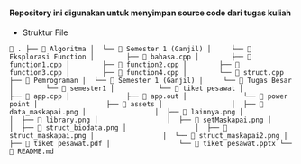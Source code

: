 #### Repository ini digunakan untuk menyimpan source code dari tugas kuliah

- Struktur File

`
 .
├──  Algoritma
│  └──  Semester 1 (Ganjil)
│     └──  Eksplorasi Function
│        ├──  bahasa.cpp
│        ├──  function1.cpp
│        ├──  function2.cpp
│        ├──  function3.cpp
│        ├──  function4.cpp
│        └──  struct.cpp
├──  Pemrograman
│  └──  Semester 1 (Ganjil)
│     └──  Tugas Besar
│        └──  semester1
│           └──  tiket pesawat
│              ├──  app.cpp
│              ├──  app.out
│              └──  power point
│                 ├──  assets
│                 │  ├──  data_maskapai.png
│                 │  ├──  lainnya.png
│                 │  ├──  library.png
│                 │  ├──  setMaskapai.png
│                 │  ├──  struct_biodata.png
│                 │  ├──  struct_maskapai.png
│                 │  └──  struct_maskapai2.png
│                 ├──  tiket pesawat.pdf
│                 └──  tiket pesawat.pptx
└──  README.md
`

